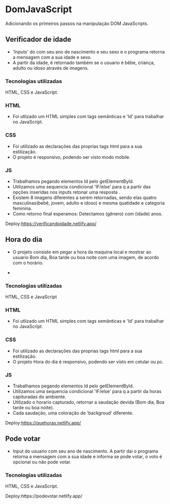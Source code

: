 # DomJavaScript

Adicionando os primeiros passos na manipulação DOM JavaScripts.

## Verificador de idade 
- 'Inputs' do com seu ano de nascimento e seu sexo e o programa retorna a mensagem com a sua idade e sexo.
- A partir da idade, é retornado também se o usuario é bêbe, criança, adulto ou idoso através de imagens.

### Tecnologias utilizadas
<p>HTML, CSS e JavaScript.</p>

### HTML
- Foi utlizado um HTML simples com tags semânticas e 'Id' para trabalhar no JavaScript.

### CSS
- Foi utilizado as declarações das proprias tags html para a sua estilização.
- O projeto é responsivo, podendo ser visto modo mobile.

### JS

- Trabalhamos pegando elementos Id pelo getElementById.
- Utilizamos uma sequencia condicional 'IF/else' para q a partir das opções inseridas nos inputs retonar uma resposta .
- Existem 8 imagens diferentes a serem retornadas, sendo elas quatro masculinas(bebê, jovem, adulto e idoso) e mesma quatidade e categoria feminina.
- Como retorno final esperamos:  Detectamos (gênero) com (idade) anos.

Deploy:https://verificandoidade.netlify.app/

## Hora do dia
- O projeto consiste em pegar a hora da maquina local e mostrar ao usuario Bom dia, Boa tarde ou boa noite com uma imagem, de acordo com o horário.</p>
- 
### Tecnologias utilizadas
<p>HTML, CSS e JavaScript</p>

### HTML
- Foi utlizado um HTML simples com tags semânticas e 'Id' para trabalhar no JavaScript.

### CSS
- Foi utilizado as declarações das proprias tags html para a sua estilização.
- O projeto Hora do dia é responsivo, podendo ser visto em celular ou pc.

### JS

- Trabalhamos pegando elementos Id pelo getElementById.
- Utilizamos uma sequencia condicional 'IF/else' para q a partir da horas capituradas do ambiente.
- Utilizado o horario capturado, retornar a saudação devida (Bom dia, Boa tarde ou boa noite). 
- Cada saudação, uma coloração de 'backgroud' diferente.

Deploy:https://quehoras.netlify.app/

## Pode votar
- Input do usuario com seu ano de nascimento. A partir dai o programa retorna a mensagem com a sua idade e informa se pode votar, o voto é opcional ou não pode votar.
### Tecnologias utilizadas
<p>HTML, CSS e JavaScript.</p>
Deploy:https://podevotar.netlify.app/
